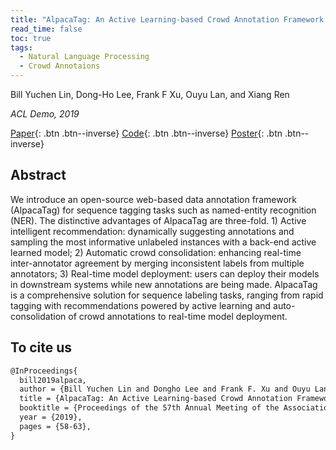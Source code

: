 ```yaml
---
title: "AlpacaTag: An Active Learning-based Crowd Annotation Framework for Sequence Tagging"
read_time: false
toc: true
tags:
  - Natural Language Processing
  - Crowd Annotaions
---
```


Bill Yuchen Lin, Dong-Ho Lee, Frank F Xu, Ouyu Lan, and Xiang Ren

*ACL Demo, 2019*

[Paper](https://www.aclweb.org/anthology/P19-3010.pdf){: .btn .btn--inverse}
[Code](https://inklab.usc.edu/AlpacaTag/){: .btn .btn--inverse}
[Poster](https://inklab.usc.edu/AlpacaTag/poster.pdf){: .btn .btn--inverse}

## Abstract
We introduce an open-source web-based data annotation framework (AlpacaTag) for sequence tagging tasks such as named-entity recognition (NER). The distinctive advantages of AlpacaTag are three-fold. 1) Active intelligent recommendation: dynamically suggesting annotations and sampling the most informative unlabeled instances with a back-end active learned model; 2) Automatic crowd consolidation: enhancing real-time inter-annotator agreement by merging inconsistent labels from multiple annotators; 3) Real-time model deployment: users can deploy their models in downstream systems while new annotations are being made. AlpacaTag is a comprehensive solution for sequence labeling tasks, ranging from rapid tagging with recommendations powered by active learning and auto-consolidation of crowd annotations to real-time model deployment.

## To cite us
```markdown
@InProceedings{
  bill2019alpaca,
  author = {Bill Yuchen Lin and Dongho Lee and Frank F. Xu and Ouyu Lan and Xiang Ren},
  title = {AlpacaTag: An Active Learning-based Crowd Annotation Framework for Sequence Tagging. },
  booktitle = {Proceedings of the 57th Annual Meeting of the Association for Computational Linguistics (Demo Track)},
  year = {2019},
  pages = {58-63},
}
```